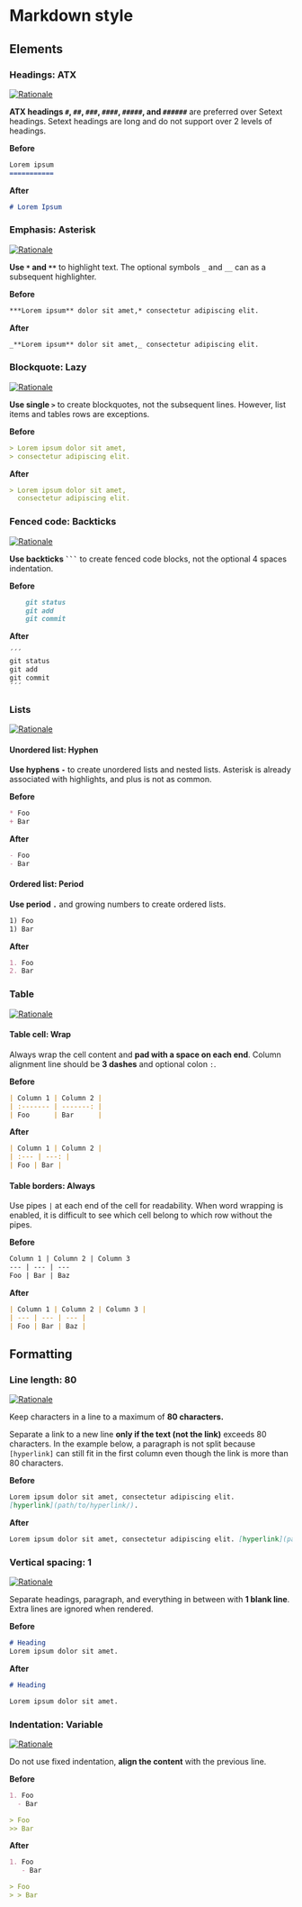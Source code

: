 # Markdown style

## Elements

### Headings: ATX

[![Rationale](https://img.shields.io/badge/GitHub-Headings-181717)](https://docs.github.com/en/get-started/writing-on-github/getting-started-with-writing-and-formatting-on-github/basic-writing-and-formatting-syntax/#headings)

**ATX headings `#`, `##`, `###`, `####`, `#####`, and `######`** are preferred
over Setext headings. Setext headings are long and do not support over 2 levels
of headings.

**Before**

```md
Lorem ipsum
===========
```

**After**

```md
# Lorem Ipsum
```

### Emphasis: Asterisk

[![Rationale](https://img.shields.io/badge/GitHub-Styling_text-181717)](https://docs.github.com/en/get-started/writing-on-github/getting-started-with-writing-and-formatting-on-github/basic-writing-and-formatting-syntax/#styling-text)

**Use `*` and `**`** to highlight text. The optional symbols `_` and `__` can as
a subsequent highlighter.

**Before**

```md
***Lorem ipsum** dolor sit amet,* consectetur adipiscing elit.
```

**After**

```md
_**Lorem ipsum** dolor sit amet,_ consectetur adipiscing elit.
```

### Blockquote: Lazy

[![Rationale](https://img.shields.io/badge/Pandoc-Block_quotations-080808)](https://pandoc.org/chunkedhtml-demo/8.4-block-quotations.html)

**Use single `>`** to create blockquotes, not the subsequent lines. However,
list items and tables rows are exceptions.

**Before**

```md
> Lorem ipsum dolor sit amet,
> consectetur adipiscing elit.
```

**After**

```md
> Lorem ipsum dolor sit amet,
  consectetur adipiscing elit.
```

### Fenced code: Backticks

[![Rationale](https://img.shields.io/badge/GitHub-Quoting_code-181717)](https://docs.github.com/en/get-started/writing-on-github/getting-started-with-writing-and-formatting-on-github/basic-writing-and-formatting-syntax/#quoting-code)

**Use backticks ` ``` `** to create fenced code blocks, not the optional 4
spaces indentation.

**Before**

```md
    git status
    git add
    git commit
```

**After**

```md
´´´
git status
git add
git commit
´´´
```

### Lists

[![Rationale](https://img.shields.io/badge/GitHub-Lists-181717)](https://docs.github.com/en/get-started/writing-on-github/getting-started-with-writing-and-formatting-on-github/basic-writing-and-formatting-syntax/#lists)

#### Unordered list: Hyphen

**Use hyphens `-`** to create unordered lists and nested lists. Asterisk is
already associated with highlights, and plus is not as common.

**Before**

```md
* Foo
+ Bar
```

**After**

```md
- Foo
- Bar
```

#### Ordered list: Period

**Use period `.`** and growing numbers to create ordered lists.

```md
1) Foo
1) Bar
```

**After**

```md
1. Foo
2. Bar
```

### Table

[![Rationale](https://img.shields.io/badge/GitHub-Creating_a_table-181717)](https://docs.github.com/en/get-started/writing-on-github/working-with-advanced-formatting/organizing-information-with-tables/#creating-a-table)

#### Table cell: Wrap

Always wrap the cell content and **pad with a space on each end**. Column
alignment line should be **3 dashes** and optional colon `:`.

**Before**

```md
| Column 1 | Column 2 |
| :------- | -------: |
| Foo      | Bar      |
```

**After**

```md
| Column 1 | Column 2 |
| :--- | ---: |
| Foo | Bar |
```

#### Table borders: Always

Use pipes `|` at each end of the cell for readability. When word wrapping is
enabled, it is difficult to see which cell belong to which row without the
pipes.

**Before**

```md
Column 1 | Column 2 | Column 3
--- | --- | ---
Foo | Bar | Baz
```

**After**

```md
| Column 1 | Column 2 | Column 3 |
| --- | --- | --- |
| Foo | Bar | Baz |
```

## Formatting

### Line length: 80

[![Rationale](https://img.shields.io/badge/Google-Links-4285F4)](https://github.com/google/styleguide/blob/gh-pages/docguide/style.md#links)

Keep characters in a line to a maximum of **80 characters.**

Separate a link to a new line **only if the text (not the link)** exceeds 80
characters. In the example below, a paragraph is not split because `[hyperlink]`
can still fit in the first column even though the link is more than 80
characters.

**Before**

```md
Lorem ipsum dolor sit amet, consectetur adipiscing elit.
[hyperlink](path/to/hyperlink/).
```

**After**

```md
Lorem ipsum dolor sit amet, consectetur adipiscing elit. [hyperlink](path/to/hyperlink/).
```

### Vertical spacing: 1

[![Rationale](https://img.shields.io/badge/Commonmark-Spacing-fff)](https://github.com/style-guides/Markdown/#spacing)

Separate headings, paragraph, and everything in between with **1 blank line**.
Extra lines are ignored when rendered.

**Before**

```md
# Heading
Lorem ipsum dolor sit amet.
```

**After**

```md
# Heading

Lorem ipsum dolor sit amet.
```

### Indentation: Variable

[![Rationale](https://img.shields.io/badge/GitHub-Nested_lists-181717)](https://docs.github.com/en/get-started/writing-on-github/getting-started-with-writing-and-formatting-on-github/basic-writing-and-formatting-syntax/#nested-lists)

Do not use fixed indentation, **align the content** with the previous line.

**Before**

```md
1. Foo
  - Bar

> Foo
>> Bar
```

**After**

```md
1. Foo
   - Bar

> Foo
> > Bar
```
